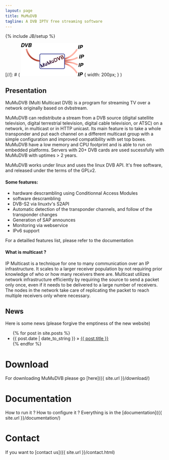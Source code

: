 ```yaml
---
layout: page
title: MuMuDVB
tagline: A DVB IPTV free streaming software
---
```

{% include JB/setup %}

[//]: # ( ![My helpful screenshot](logo.png){ width: 200px; } )


## Presentation

MuMuDVB (Multi Multicast DVB) is a program for streaming TV over a network originally based on dvbstream.

MuMuDVB can redistribute a stream from a DVB source (digital satellite television, digital terrestrial television, digital cable television, or ATSC) on a network, in multicast or in HTTP unicast. Its main feature is to take a whole transponder and put each channel on a different multicast group with a simple configuration and improved compatibility with set top boxes. MuMuDVB have a low memory and CPU footprint and is able to run on embedded platforms. Servers with 20+ DVB cards are used sucessfully with MuMuDVB with uptimes > 2 years.

MuMuDVB works under linux and uses the linux DVB API. It's free software, and released under the terms of the GPLv2.

#### Some features:

* hardware descrambling using Conditionnal Access Modules
* software descrambling
* DVB-S2 via linuxtv's S2API
* Automatic detection of the transponder channels, and follow of the transponder changes
* Generation of SAP announces
* Monitoring via webservice
* IPv6 support

For a detailled features list, please refer to the documentation

#### What is multicast ?

IP Multicast is a technique for one to many communication over an IP infrastructure. It scales to a larger receiver population by not requiring prior knowledge of who or how many receivers there are. Multicast utilizes network infrastructure efficiently by requiring the source to send a packet only once, even if it needs to be delivered to a large number of receivers. The nodes in the network take care of replicating the packet to reach multiple receivers only where necessary.

## News

Here is some news (please forgive the emptiness of the new website)

<ul class="posts">
  {% for post in site.posts %}
    <li><span>{{ post.date | date_to_string }}</span> &raquo; <a href="{{ BASE_PATH }}{{ post.url }}">{{ post.title }}</a></li>
  {% endfor %}
</ul>

# Download

For downloading MuMuDVB please go [here]({{ site.url }}/download/)

# Documentation

How to run it ? How to configure it ? Everything is in the [documentation]({{ site.url }}/documentation/)


# Contact

If you want to [contact us]({{ site.url }}/contact.html)

